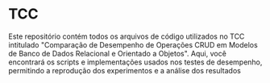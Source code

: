 # TCC
Este repositório contém todos os arquivos de código utilizados no TCC intitulado "Comparação de Desempenho de Operações CRUD em Modelos de Banco de Dados Relacional e Orientado a Objetos". Aqui, você encontrará os scripts e implementações usados nos testes de desempenho, permitindo a reprodução dos experimentos e a análise dos resultados
